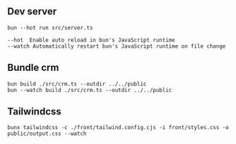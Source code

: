 ## Dev server

```
bun --hot run src/server.ts

--hot  Enable auto reload in bun's JavaScript runtime
--watch Automatically restart bun's JavaScript runtime on file change
```

## Bundle crm

```
bun build ./src/crm.ts --outdir ../../public
bun --watch build ./src/crm.ts --outdir ../../public
```

## Tailwindcss

```
bunx tailwindcss -c ./front/tailwind.config.cjs -i front/styles.css -o public/output.css --watch
```
